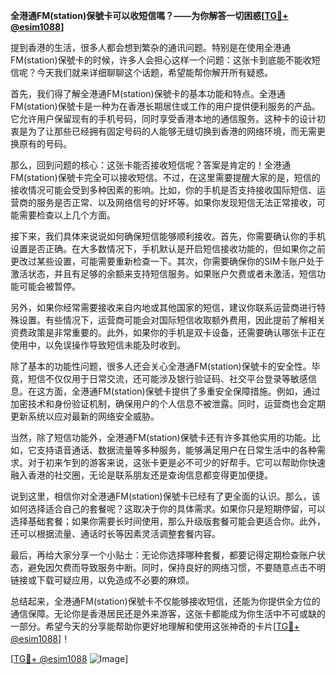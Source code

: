 **全港通FM(station)保號卡可以收短信嗎？——为你解答一切困惑[[TG💪+ @esim1088](https://t.me/s/esim1088)]**

提到香港的生活，很多人都会想到繁杂的通讯问题。特别是在使用全港通FM(station)保號卡的时候，许多人会担心这样一个问题：这张卡到底能不能收短信呢？今天我们就来详细聊聊这个话题，希望能帮你解开所有疑惑。

首先，我们得了解全港通FM(station)保號卡的基本功能和特点。全港通FM(station)保號卡是一种为在香港长期居住或工作的用户提供便利服务的产品。它允许用户保留现有的手机号码，同时享受香港本地的通信服务。这种卡的设计初衷是为了让那些已经拥有固定号码的人能够无缝切换到香港的网络环境，而无需更换原有的号码。

那么，回到问题的核心：这张卡能否接收短信呢？答案是肯定的！全港通FM(station)保號卡完全可以接收短信。不过，在这里需要提醒大家的是，短信的接收情况可能会受到多种因素的影响。比如，你的手机是否支持接收国际短信、运营商的服务是否正常、以及网络信号的好坏等。如果你发现短信无法正常接收，可能需要检查以上几个方面。

接下来，我们具体来说说如何确保短信能够顺利接收。首先，你需要确认你的手机设置是否正确。在大多数情况下，手机默认是开启短信接收功能的，但如果你之前更改过某些设置，可能需要重新检查一下。其次，你需要确保你的SIM卡账户处于激活状态，并且有足够的余额来支持短信服务。如果账户欠费或者未激活，短信功能可能会被暂停。

另外，如果你经常需要接收来自内地或其他国家的短信，建议你联系运营商进行特殊设置。有些情况下，运营商可能会对国际短信收取额外费用，因此提前了解相关资费政策是非常重要的。此外，如果你的手机是双卡设备，还需要确认哪张卡正在使用中，以免误操作导致短信未能及时收到。

除了基本的功能性问题，很多人还会关心全港通FM(station)保號卡的安全性。毕竟，短信不仅仅用于日常交流，还可能涉及银行验证码、社交平台登录等敏感信息。在这方面，全港通FM(station)保號卡提供了多重安全保障措施。例如，通过加密技术和身份验证机制，确保用户的个人信息不被泄露。同时，运营商也会定期更新系统以应对最新的网络安全威胁。

当然，除了短信功能外，全港通FM(station)保號卡还有许多其他实用的功能。比如，它支持语音通话、数据流量等多种服务，能够满足用户在日常生活中的各种需求。对于初来乍到的游客来说，这张卡更是必不可少的好帮手。它可以帮助你快速融入香港的社交圈，无论是联系朋友还是查询信息都变得更加便捷。

说到这里，相信你对全港通FM(station)保號卡已经有了更全面的认识。那么，该如何选择适合自己的套餐呢？这取决于你的具体需求。如果你只是短期停留，可以选择基础套餐；如果你需要长时间使用，那么升级版套餐可能会更适合你。此外，还可以根据流量、通话时长等因素灵活调整套餐内容。

最后，再给大家分享一个小贴士：无论你选择哪种套餐，都要记得定期检查账户状态，避免因欠费而导致服务中断。同时，保持良好的网络习惯，不要随意点击不明链接或下载可疑应用，以免造成不必要的麻烦。

总结起来，全港通FM(station)保號卡不仅能够接收短信，还能为你提供全方位的通信保障。无论你是香港居民还是外来游客，这张卡都能成为你生活中不可或缺的一部分。希望今天的分享能帮助你更好地理解和使用这张神奇的卡片[[TG💪+ @esim1088](https://t.me/s/esim1088)]！

[[TG💪+ @esim1088](https://t.me/s/esim1088) ![Image](https://i.postimg.cc/4NQfJmqS/Snipaste-2025-05-13-00-14-12.png)]